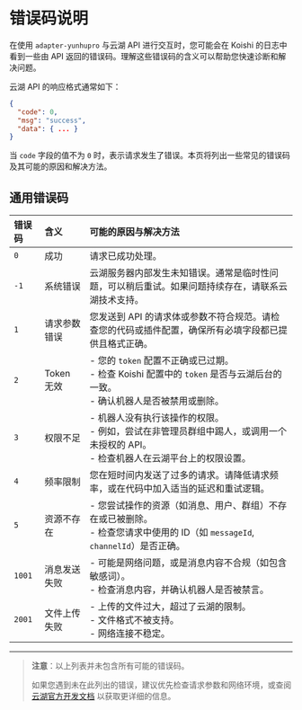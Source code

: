# 错误码说明

在使用 `adapter-yunhupro` 与云湖 API 进行交互时，您可能会在 Koishi 的日志中看到一些由 API 返回的错误码。理解这些错误码的含义可以帮助您快速诊断和解决问题。

云湖 API 的响应格式通常如下：

```json
{
  "code": 0,
  "msg": "success",
  "data": { ... }
}
```

当 `code` 字段的值不为 `0` 时，表示请求发生了错误。本页将列出一些常见的错误码及其可能的原因和解决方法。

## 通用错误码

| 错误码 | 含义         | 可能的原因与解决方法                                                                                                                 |
| :----- | :----------- | :----------------------------------------------------------------------------------------------------------------------------------- |
| `0`    | 成功         | 请求已成功处理。                                                                                                                     |
| `-1`   | 系统错误     | 云湖服务器内部发生未知错误。通常是临时性问题，可以稍后重试。如果问题持续存在，请联系云湖技术支持。                                   |
| `1`    | 请求参数错误 | 您发送到 API 的请求体或参数不符合规范。请检查您的代码或插件配置，确保所有必填字段都已提供且格式正确。                                |
| `2`    | Token 无效   | - 您的 `token` 配置不正确或已过期。<br>- 检查 Koishi 配置中的 `token` 是否与云湖后台的一致。<br>- 确认机器人是否被禁用或删除。       |
| `3`    | 权限不足     | - 机器人没有执行该操作的权限。<br>- 例如，尝试在非管理员群组中踢人，或调用一个未授权的 API。<br>- 检查机器人在云湖平台上的权限设置。 |
| `4`    | 频率限制     | 您在短时间内发送了过多的请求。请降低请求频率，或在代码中加入适当的延迟和重试逻辑。                                                   |
| `5`    | 资源不存在   | - 您尝试操作的资源（如消息、用户、群组）不存在或已被删除。<br>- 检查您请求中使用的 ID（如 `messageId`, `channelId`）是否正确。       |
| `1001` | 消息发送失败 | - 可能是网络问题，或是消息内容不合规（如包含敏感词）。<br>- 检查消息内容，并确认机器人是否被禁言。                                   |
| `2001` | 文件上传失败 | - 上传的文件过大，超过了云湖的限制。<br>- 文件格式不被支持。<br>- 网络连接不稳定。                                                   |

---

> **注意**：以上列表并未包含所有可能的错误码。
> 
> 如果您遇到未在此列出的错误，建议优先检查请求参数和网络环境，或查阅 [云湖官方开发文档](./../dev/yunhu-official.md) 以获取更详细的信息。

